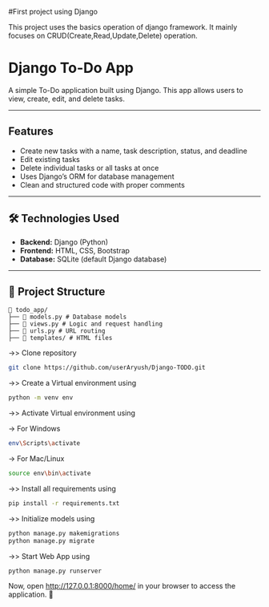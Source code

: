 #First project using Django

This project uses the basics operation of django framework. It mainly focuses on CRUD(Create,Read,Update,Delete) operation.

# Django To-Do App

A simple To-Do application built using Django. This app allows users to view, create, edit, and delete tasks.

---

## Features  

-  Create new tasks with a name, task description, status, and deadline  
-  Edit existing tasks  
-  Delete individual tasks or all tasks at once  
-  Uses Django’s ORM for database management  
-  Clean and structured code with proper comments  

---

## 🛠️ Technologies Used  

- **Backend:** Django (Python)  
- **Frontend:** HTML, CSS, Bootstrap  
- **Database:** SQLite (default Django database)  

---

## 📂 Project Structure
    📁 todo_app/
    ├── 📄 models.py # Database models
    ├── 📄 views.py # Logic and request handling
    ├── 📄 urls.py # URL routing
    ├── 📄 templates/ # HTML files 

->> Clone repository

```bash
git clone https://github.com/userAryush/Django-TODO.git
```

->> Create a Virtual environment using

```bash
python -m venv env
```

->> Activate Virtual environment using

-> For Windows

```bash
env\Scripts\activate
```

-> For Mac/Linux

```bash
source env\bin\activate
```

->> Install all requirements using

```bash
pip install -r requirements.txt
```

->> Initialize models using

```bash
python manage.py makemigrations
python manage.py migrate
```


->> Start Web App using

```bash
python manage.py runserver
```

Now, open http://127.0.0.1:8000/home/ in your browser to access the application. 🚀